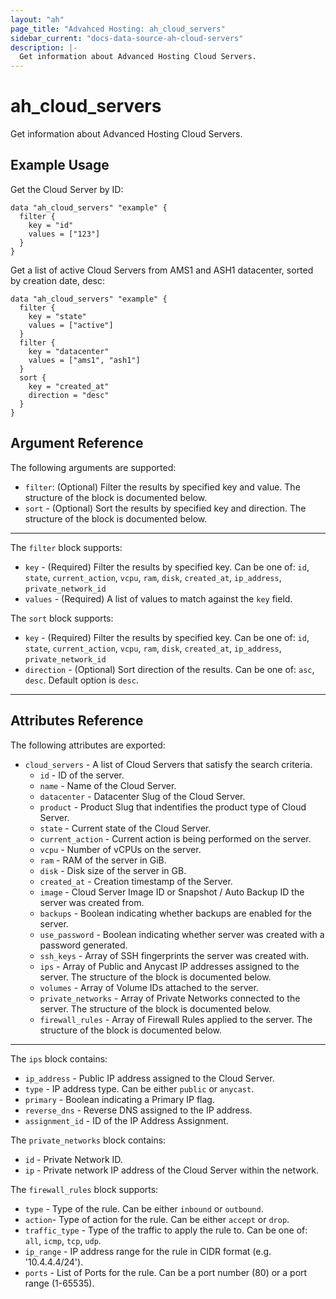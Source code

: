```yaml
---
layout: "ah"
page_title: "Advahced Hosting: ah_cloud_servers"
sidebar_current: "docs-data-source-ah-cloud-servers"
description: |-
  Get information about Advanced Hosting Cloud Servers.
---
```


# ah_cloud_servers

Get information about Advanced Hosting Cloud Servers.

## Example Usage

Get the Cloud Server by ID:

```hcl
data "ah_cloud_servers" "example" {
  filter {
    key = "id"
    values = ["123"]
  }
}
```

Get a list of active Cloud Servers from AMS1 and ASH1 datacenter, sorted by creation date, desc:

```hcl
data "ah_cloud_servers" "example" {
  filter {
    key = "state"
    values = ["active"]
  }
  filter {
    key = "datacenter"
    values = ["ams1", "ash1"]
  }
  sort {
    key = "created_at"
    direction = "desc"
  }
}
```

## Argument Reference

The following arguments are supported:

* `filter`: (Optional) Filter the results by specified key and value. The structure of the block is documented below.
* `sort` - (Optional) Sort the results by specified key and direction. The structure of the block is documented below.

---

The `filter` block supports:
* `key` - (Required) Filter the results by specified key. Can be one of: `id`, `state`, `current_action`,  `vcpu`, `ram`, `disk`, `created_at`, `ip_address`, `private_network_id`
* `values` - (Required) A list of values to match against the `key` field.

The `sort` block supports:
* `key` - (Required) Filter the results by specified key. Can be one of: `id`, `state`, `current_action`,  `vcpu`, `ram`, `disk`, `created_at`, `ip_address`, `private_network_id`
* `direction` - (Optional) Sort direction of the results. Can be one of: `asc`, `desc`. Default option is `desc`.

---

## Attributes Reference

The following attributes are exported:

* `cloud_servers` - A list of Cloud Servers that satisfy the search criteria.
  * `id` -  ID of the server.
  * `name` - Name of the Cloud Server.
  * `datacenter` - Datacenter Slug of the Cloud Server.
  * `product` - Product Slug that indentifies the product type of Cloud Server.
  * `state` - Current state of the Cloud Server.
  * `current_action` - Current action is being performed on the server.
  * `vcpu` - Number of vCPUs on the server.
  * `ram` - RAM of the server in GiB.
  * `disk` - Disk size of the server in GB.
  * `created_at` - Creation timestamp of the Server.
  * `image` - Cloud Server Image ID or Snapshot / Auto Backup ID the server was created from.
  * `backups` - Boolean indicating whether backups are enabled for the server.
  * `use_password` - Boolean indicating whether server was created with a password generated.
  * `ssh_keys` - Array of SSH fingerprints the server was created with.
  * `ips` - Array of Public and Anycast IP addresses assigned to the server. The structure of the block is documented below.
  * `volumes` - Array of Volume IDs attached to the server.
  * `private_networks` - Array of Private Networks connected to the server. The structure of the block is documented below.
  * `firewall_rules` - Array of Firewall Rules applied to the server. The structure of the block is documented below.

---

The `ips` block contains:
* `ip_address` - Public IP address assigned to the Cloud Server.
* `type` - IP address type. Can be either `public` or `anycast`.
* `primary` - Boolean indicating a Primary IP flag.
* `reverse_dns` - Reverse DNS assigned to the IP address.
* `assignment_id` - ID of the IP Address Assignment.

The `private_networks` block contains:

* `id` - Private Network ID.
* `ip` - Private network IP address of the Cloud Server within the network.

The `firewall_rules` block supports:

* `type` - Type of the rule. Can be either `inbound` or `outbound`.
* `action`- Type of action for the rule. Can be either `accept` or `drop`.
* `traffic_type` - Type of the traffic to apply the rule to. Can be one of: `all`, `icmp`, `tcp`, `udp`.
* `ip_range` - IP address range for the rule in CIDR format (e.g. '10.4.4.4/24').
* `ports` - List of Ports for the rule. Can be a port number (80) or a port range (1-65535).

